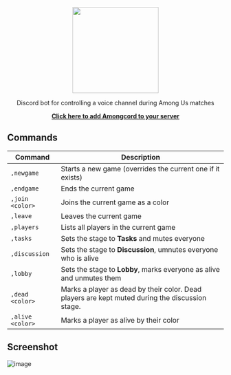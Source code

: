 <div align="center">
  <img height="200" src="https://svgshare.com/i/PXE.svg">
  <p>Discord bot for controlling a voice channel during Among Us matches</p>
  <a href="https://discord.com/oauth2/authorize?client_id=753741527674781706&permissions=4194304&scope=bot"><b>Click here to add Amongcord to your server</b></a>
</div>

## Commands

| Command | Description |
|------|-----|
| `,newgame` | Starts a new game (overrides the current one if it exists) |
| `,endgame` | Ends the current game |
| `,join <color>` | Joins the current game as a color |
| `,leave` | Leaves the current game |
| `,players` | Lists all players in the current game |
| `,tasks` | Sets the stage to **Tasks** and mutes everyone |
| `,discussion` | Sets the stage to **Discussion**, umnutes everyone who is alive |
| `,lobby` | Sets the stage to **Lobby**, marks everyone as alive and unmutes them |
| `,dead <color>` | Marks a player as dead by their color. Dead players are kept muted during the discussion stage. |
| `,alive <color>` | Marks a player as alive by their color |

## Screenshot

![image](https://user-images.githubusercontent.com/25179120/92854197-1b488380-f3c7-11ea-8c52-f2dc7a94edb5.png)

